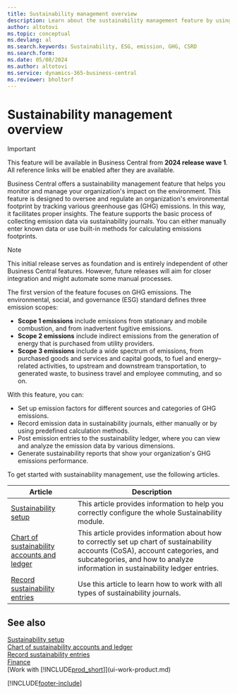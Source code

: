 ```yaml
---
title: Sustainability management overview
description: Learn about the sustainability management feature by using the provided information and resources.
author: altotovi
ms.topic: conceptual
ms.devlang: al
ms.search.keywords: Sustainability, ESG, emission, GHG, CSRD
ms.search.form: 
ms.date: 05/08/2024
ms.author: altotovi
ms.service: dynamics-365-business-central
ms.reviewer: bholtorf
---
```


# Sustainability management overview

> [!IMPORTANT]
> This feature will be available in Business Central from **2024 release wave 1**. All reference links will be enabled after they are available.

Business Central offers a sustainability management feature that helps you monitor and manage your organization's impact on the environment. This feature is designed to oversee and regulate an organization's environmental footprint by tracking various greenhouse gas (GHG) emissions. In this way, it facilitates proper insights. The feature supports the basic process of collecting emission data via sustainability journals. You can either manually enter known data or use built-in methods for calculating emissions footprints.

> [!NOTE]
> This initial release serves as foundation and is entirely independent of other Business Central features. However, future releases will aim for closer integration and might automate some manual processes.

The first version of the feature focuses on GHG emissions. The environmental, social, and governance (ESG) standard defines three emission scopes:

- **Scope 1 emissions** include emissions from stationary and mobile combustion, and from inadvertent fugitive emissions.
- **Scope 2 emissions** include indirect emissions from the generation of energy that is purchased from utility providers.
- **Scope 3 emissions** include a wide spectrum of emissions, from purchased goods and services and capital goods, to fuel and energy–related activities, to upstream and downstream transportation, to generated waste, to business travel and employee commuting, and so on.

With this feature, you can:

- Set up emission factors for different sources and categories of GHG emissions.
- Record emission data in sustainability journals, either manually or by using predefined calculation methods.
- Post emission entries to the sustainability ledger, where you can view and analyze the emission data by various dimensions.
- Generate sustainability reports that show your organization's GHG emissions performance.

To get started with sustainability management, use the following articles.

| Article | Description |
|---------|-------------|
| [Sustainability setup](finance-sustainability-setup.md) | This article provides information to help you correctly configure the whole Sustainability module. |
| [Chart of sustainability accounts and ledger](finance-sustainability-accounts-ledger.md) | This article provides information about how to correctly set up chart of sustainability accounts (CoSA), account categories, and subcategories, and how to analyze information in sustainability ledger entries. |
| [Record sustainability entries](finance-sustainability-journal.md) | Use this article to learn how to work with all types of sustainability journals. |

## See also

[Sustainability setup](finance-sustainability-setup.md)  
[Chart of sustainability accounts and ledger](finance-sustainability-accounts-ledger.md)  
[Record sustainability entries](finance-sustainability-journal.md)  
[Finance](finance.md)  
[Work with [!INCLUDE[prod_short](includes/prod_short.md)]](ui-work-product.md)  

[!INCLUDE[footer-include](includes/footer-banner.md)]
